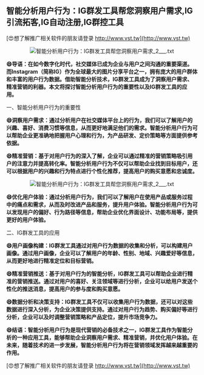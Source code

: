 ## **智能分析用户行为：IG群发工具帮您洞察用户需求,IG引流拓客,IG自动注册,IG群控工具**

[😍想了解推广相关软件的朋友请登录 http://www.vst.tw](http://www.vst.tw)

 <center><img src="https://vst.tw/MP4/tuiguang/png/4.png" alt="智能分析用户行为：IG群发工具帮您洞察用户需求_2___.txt"></center>

**😄导语：在如今数字化时代，社交媒体已成为企业与用户之间沟通的重要渠道。而Instagram（简称IG）作为全球最大的图片分享平台之一，拥有庞大的用户群体和丰富的用户行为数据。借助智能分析技术，IG群发工具成为了洞察用户需求、精准营销的利器。本文将探讨智能分析用户行为的重要性以及IG群发工具的应用。**

一、智能分析用户行为的重要性

**😄洞察用户需求：通过分析用户在社交媒体平台上的行为，我们可以了解用户的兴趣、喜好、消费习惯等信息，从而更好地满足他们的需求。智能分析用户行为可以帮助企业更准确地把握用户心理和行为，为产品研发、定价策略等方面提供参考依据。**

**😄精准营销：基于对用户行为的深入了解，企业可以通过精准的营销策略吸引用户的注意力并提高转化率。智能分析用户行为不仅可以帮助企业找到目标用户，还可以根据用户的兴趣和行为特点进行个性化推荐，提高用户的购买意愿和忠诚度。**

 <center><img src="https://vst.tw/MP4/tuiguang/png/0.png" alt="智能分析用户行为：IG群发工具帮您洞察用户需求_2___.txt"></center>

**😄优化用户体验：通过分析用户行为，我们可以了解用户在使用产品或服务过程中的痛点和需求，从而及时改进产品和服务，提升用户体验。智能分析用户行为可以发现用户的偏好、行为路径等信息，帮助企业优化界面设计、功能布局等，提供更好的用户体验。**

二、IG群发工具的应用

**😄用户画像构建：IG群发工具通过对用户行为数据的收集和分析，可以构建用户画像。通过用户画像，企业可以了解用户的年龄、性别、地域、兴趣爱好等信息，从而更好地进行精准定位和目标营销。**

**😄精准营销推送：基于对用户行为的智能分析，IG群发工具可以帮助企业进行精准的营销推送。通过对用户的喜好、关注领域等进行分析，企业可以给用户发送个性化的推送消息，提高用户的参与度和购买意愿。**

**😄数据分析和决策支持：IG群发工具不仅可以收集用户行为数据，还可以对这些数据进行深入分析，为企业决策提供支持。通过对用户行为趋势、购买偏好等进行分析，企业可以及时调整营销策略和产品定位，提升市场竞争力。**

**😄结语：智能分析用户行为是现代营销的必备技术之一，IG群发工具作为智能分析的一种应用工具，能够帮助企业洞察用户需求、精准营销，并优化用户体验。在未来，随着技术的进一步发展，智能分析用户行为将在营销领域发挥越来越重要的作用。**

[😍想了解推广相关软件的朋友请登录 http://www.vst.tw](http://www.vst.tw)




